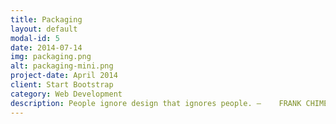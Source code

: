 ```yaml
---
title: Packaging
layout: default
modal-id: 5
date: 2014-07-14
img: packaging.png
alt: packaging-mini.png
project-date: April 2014
client: Start Bootstrap
category: Web Development
description: People ignore design that ignores people. —	FRANK CHIMERO
---
```

